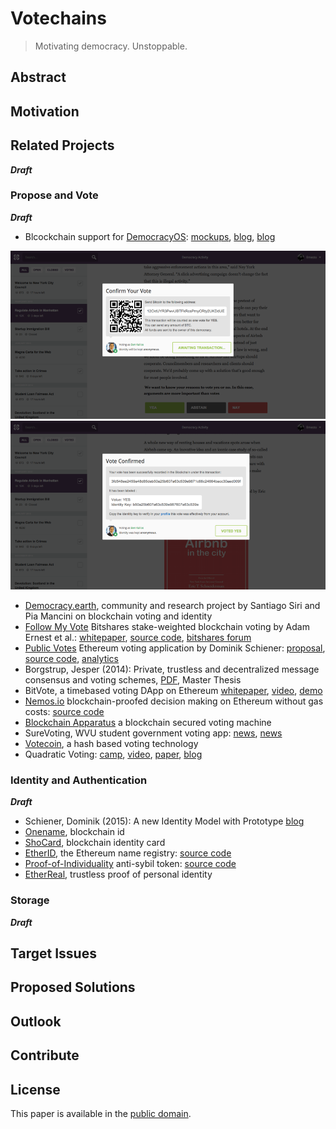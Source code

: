 # Votechains

> Motivating democracy. Unstoppable.

## Abstract

## Motivation

## Related Projects

***Draft***

### Propose and Vote

***Draft***

* Blcockchain support for [DemocracyOS](http://democracyos.org/): [mockups](https://www.newschallenge.org/challenge/elections/entries/blockchain-support-for-open-source-platform-democracyos), [blog](http://blog.democracyos.org/post/114076491913/blockchain-support-for-democracyos-we-want-to-add), [blog](http://blog.democracyos.org/post/122357355613/were-making-a-live-hangout-to-talk-decentralized)

![DemocracyOS Mockup #1](img/dem_os_0.png)
![DemocracyOS Mockup #2](img/dem_os_1.png)

* [Democracy.earth](http://democracy.earth/), community and research project by Santiago Siri and Pia Mancini on blockchain voting and identity
* [Follow My Vote](https://followmyvote.com/) Bitshares stake-weighted blockchain voting by Adam Ernest et al.: [whitepaper](https://followmyvote.com/wp-content/uploads/2014/08/The-Key-To-Unlocking-The-Black-Box-Follow-My-Vote.pdf), [source code](https://github.com/FollowMyVote/StakeWeightedVoting/), [bitshares forum](https://bitsharestalk.org/index.php?board=63.0)
* [Public Votes](http://publicvotes.org/) Ethereum voting application by Dominik Schiener: [proposal](http://schiener.me/2015/openvotes-voting/), [source code](https://github.com/domschiener/publicvotes), [analytics](http://schiener.me/2015/voting-on-ethereum-analysis/)
* Borgstrup, Jesper (2014): Private, trustless and decentralized
message consensus and voting schemes, [PDF](https://jesper.borgstrup.dk/master-thesis-report.pdf), Master Thesis
* BitVote, a timebased voting DApp on Ethereum [whitepaper](https://github.com/arkbg1/BitVote/wiki/*A*-plan), [video](https://www.youtube.com/watch?v=z-BtgF3oqoA), [demo](https://bitvote.github.io/)
* [Nemos.io](http://nemos.io/) blockchain-proofed decision making on Ethereum without gas costs: [source code](https://github.com/netparty-france/nemos.io/)
* [Blockchain Apparatus](http://blockchainapparatus.com/voting/) a blockchain secured voting machine
* SureVoting, WVU student government voting app: [news](http://www.thedaonline.com/news/article_c23dd902-8e7c-11e5-881d-db3cafa77e63.html), [news](http://www.coindesk.com/west-virginia-university-student-government-blockchain-voting/)
* [Votecoin](https://votecoin.wordpress.com), a hash based voting technology
* Quadratic Voting: [camp](http://quadraticvoting.on.ether.camp/ide.html), [video](https://www.youtube.com/watch?v=xz9dGRs7FOQ), [paper](http://papers.ssrn.com/sol3/papers.cfm?abstract_id=2003531), [blog](http://ericposner.com/quadratic-voting/)

### Identity and Authentication

***Draft***

* Schiener, Dominik (2015): A new Identity Model with Prototype [blog](http://composui.com/2015/09/08/a-treatise-on-identity-part-2-a-new-identity-model-with-prototype/)
* [Onename](https://onename.com/), blockchain id
* [ShoCard](http://www.shocard.com/), blockchain identity card
* [EtherID](http://etherid.org/), the Ethereum name registry: [source code](https://github.com/lexansoft/EtherID.org)
* [Proof-of-Individuality](http://proofofindividuality.tk/) anti-sybil token: [source code](https://github.com/d11e9/poi)
* [EtherReal](http://etherre.al/wp/), trustless proof of personal identity

### Storage

***Draft***

## Target Issues

## Proposed Solutions

## Outlook

## Contribute

## License

This paper is available in the [public domain](LICENSE.md).
